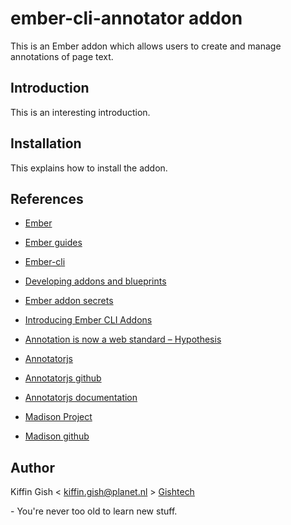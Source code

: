 # ember-cli-annotator addon

This is an Ember addon which allows users to create and manage annotations of page text.

## Introduction

This is an interesting introduction.

## Installation

This explains how to install the addon.

## References

* [Ember](http://emberjs.com/)
* [Ember guides](https://guides.emberjs.com/v2.11.0/)
* [Ember-cli](https://ember-cli.com/)
* [Developing addons and blueprints](https://ember-cli.com/extending/#developing-addons-and-blueprints)
* [Ember addon secrets](http://emberup.co/ember-addon-secrets/)
* [Introducing Ember CLI Addons](https://dockyard.com/blog/2014/06/24/introducing_ember_cli_addons)

* [Annotation is now a web standard – Hypothesis](https://hypothes.is/blog/annotation-is-now-a-web-standard/)
* [Annotatorjs](http://annotatorjs.org)
* [Annotatorjs github](https://github.com/openannotation/annotator/)
* [Annotatorjs documentation](http://docs.annotatorjs.org/en/v1.2.x/index.html)
* [Madison Project](http://opengovfoundation.org/the-madison-project)
* [Madison github](opengovfoundation/madison)

## Author

Kiffin Gish \< kiffin.gish@planet.nl \>
[Gishtech](http://gishtech.com)

\- You're never too old to learn new stuff.
